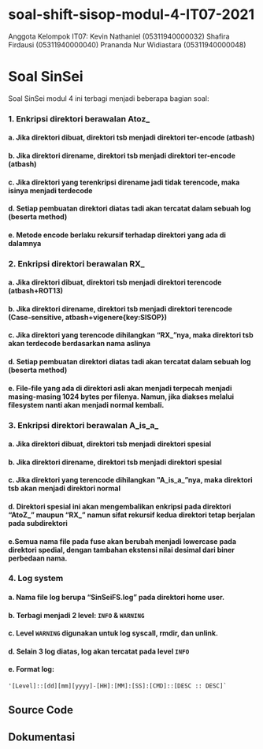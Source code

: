 # soal-shift-sisop-modul-4-IT07-2021

Anggota Kelompok IT07:
  Kevin Nathaniel (05311940000032)
  Shafira Firdausi (05311940000040)
  Prananda Nur Widiastara (05311940000048)
  

# Soal SinSei <a name="Soal_SinSei"></a>

Soal SinSei modul 4 ini terbagi menjadi beberapa bagian soal:

### 1. Enkripsi direktori berawalan Atoz_
  #### a. Jika direktori dibuat, direktori tsb menjadi direktori ter-encode (atbash)
  #### b. Jika direktori direname, direktori tsb menjadi direktori ter-encode (atbash)
  #### c. Jika direktori yang terenkripsi direname jadi tidak terencode, maka isinya menjadi terdecode
  #### d. Setiap pembuatan direktori diatas tadi akan tercatat dalam sebuah log (beserta method)
  #### e. Metode encode berlaku rekursif terhadap direktori yang ada di dalamnya
  
### 2. Enkripsi direktori berawalan RX_
  #### a. Jika direktori dibuat, direktori tsb menjadi direktori terencode (atbash+ROT13)
  #### b. Jika direktori direname, direktori tsb menjadi direktori terencode (Case-sensitive, atbash+vigenere{key:SISOP})
  #### c. Jika direktori yang terencode dihilangkan “RX_”nya, maka direktori tsb akan terdecode berdasarkan nama aslinya
  #### d. Setiap pembuatan direktori diatas tadi akan tercatat dalam sebuah log (beserta method)
  #### e. File-file yang ada di direktori asli akan menjadi terpecah menjadi masing-masing 1024 bytes per filenya. Namun, jika diakses melalui filesystem nanti akan menjadi normal kembali.

### 3. Enkripsi direktori berawalan A_is_a_
  #### a. Jika direktori dibuat, direktori tsb menjadi direktori spesial
  #### b. Jika direktori direname, direktori tsb menjadi direktori spesial
  #### c. Jika direktori yang terencode dihilangkan "A_is_a_”nya, maka direktori tsb akan menjadi direktori normal
  #### d. Direktori spesial ini akan mengembalikan enkripsi pada direktori “AtoZ_” maupun “RX_” namun sifat rekursif kedua direktori tetap berjalan pada subdirektori
  #### e.Semua nama file pada fuse akan berubah menjadi lowercase pada direktori spedial, dengan tambahan ekstensi nilai desimal dari biner perbedaan nama.

### 4. Log system
  #### a. Nama file log berupa “SinSeiFS.log” pada direktori home user.
  #### b. Terbagi menjadi 2 level: `INFO` & `WARNING`
  #### c. Level `WARNING` digunakan untuk log syscall, rmdir, dan unlink.
  #### d. Selain 3 log diatas, log akan tercatat pada level `INFO`
  #### e. Format log:
    '[Level]::[dd][mm][yyyy]-[HH]:[MM]:[SS]:[CMD]::[DESC :: DESC]`

## Source Code <a name="Source_Code"></a>

## Dokumentasi <a name="Dokumentasi"></a>


